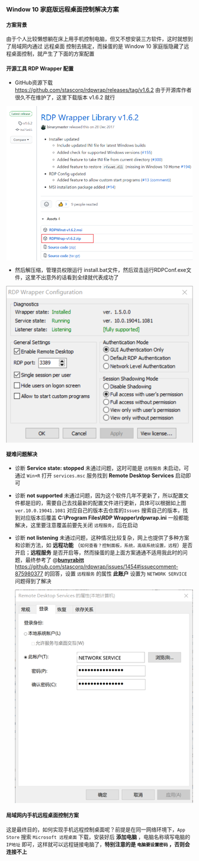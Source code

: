 ### Window 10 家庭版远程桌面控制解决方案

#### 方案背景
由于个人比较懒想躺在床上用手机控制电脑，但又不想安装三方软件，这时就想到了局域网内通过 远程桌面 控制去搞定，而操蛋的是 Window 10 家庭版隐藏了远程桌面控制，就产生了下面的方案配置

#### 开源工具 RDP Wrapper 配置

- GitHub资源下载 https://github.com/stascorp/rdpwrap/releases/tag/v1.6.2 由于开源库作者很久不在维护了，这里下载版本 v1.6.2 就行

<img src="https://github.com/bricklayers/resources/blob/master/rdpwrap2/20210718182745965.png" alt="image-20210718182745965" style="zoom: 60%;" align=center />

- 然后解压缩，管理员权限运行 install.bat文件，然后双击运行RDPConf.exe文件，这里不出意外的话看到全绿就代表成功了

<img src="https://github.com/bricklayers/resources/blob/master/rdpwrap2/20210718181819890.png" alt="" align=center />

#### 疑难问题解决

-  诊断 **Service state: stopped** 未通过问题，这时可能是 `远程服务` 未启动，可通过 `Win+R` 打开 `services.msc` 服务找到 **Remote Desktop Services** 启动即可

- 诊断 **not supported** 未通过问题，因为这个软件几年不更新了，所以配置文件都是旧的，需要自己去找最新的配置文件进行更新，具体可以根据如上图 `ver.10.0.19041.1081` 对应自己的版本去仓库的`Issues` 搜索自己的版本，找到对应版本后覆盖 **C:\Program Files\RDP Wrapper\rdpwrap.ini** 一般都能解决，这里要注意覆盖前要先关闭 `远程服务`，后在启动

- 诊断 **not listening** 未通过问题，这种情况比较复杂，网上也提供了多种方案和诊断方法，如 **远程功能** （`如何查看？控制面板，系统，高级系统设置，远程`）是否开启；**远程服务** 是否开启等，然而操蛋的是上面方案通通不适用我此时的问题，最终参考了 @**[bunyrabitt](https://github.com/bunyrabitt)** https://github.com/stascorp/rdpwrap/issues/1454#issuecomment-875980377 的回答，设置 `远程服务` 的属性 **此账户** 设置为 `NETWORK SERVICE` 问题得到了解决

  <img src="https://github.com/bricklayers/resources/blob/master/rdpwrap2/20210718190557347.png" alt="image-20210718190557347" style="zoom:90%;" />

#### 局域网内手机远程桌面控制方案

这是最终目的，如何实现手机远程控制桌面呢？前提是在同一网络环境下，`App Store` 搜索 `Microsoft 远程桌面` 下载，安装好后 **添加电脑** ，电脑名称填写电脑的 `IP地址` 即可，这样就可以远程链接电脑了，**特别注意的是 `电脑要设置密码` ，否则会连接不上**

